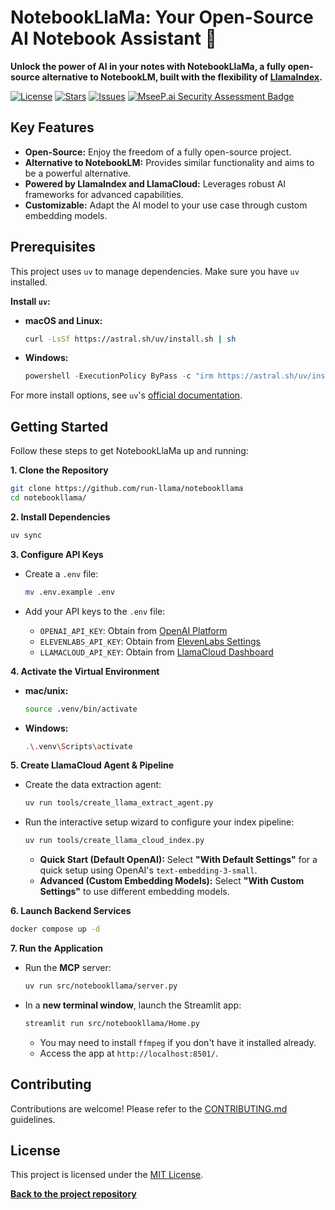 # NotebookLlaMa: Your Open-Source AI Notebook Assistant 🦙

**Unlock the power of AI in your notes with NotebookLlaMa, a fully open-source alternative to NotebookLM, built with the flexibility of [LlamaIndex](https://github.com/run-llama/notebookllama).**

[![License](https://img.shields.io/github/license/run-llama/notebookllama?color=blue)](https://github.com/run-llama/notebookllama/blob/main/LICENSE)
[![Stars](https://img.shields.io/github/stars/run-llama/notebookllama?color=yellow)](https://github.com/run-llama/notebookllama/stargazers)
[![Issues](https://img.shields.io/github/issues/run-llama/notebookllama?color=orange)](https://github.com/run-llama/notebookllama/issues)
[![MseeP.ai Security Assessment Badge](https://mseep.net/pr/run-llama-notebookllama-badge.png)](https://mseep.ai/app/run-llama-notebookllama)

## Key Features

*   **Open-Source:** Enjoy the freedom of a fully open-source project.
*   **Alternative to NotebookLM:** Provides similar functionality and aims to be a powerful alternative.
*   **Powered by LlamaIndex and LlamaCloud:** Leverages robust AI frameworks for advanced capabilities.
*   **Customizable:** Adapt the AI model to your use case through custom embedding models.

## Prerequisites

This project uses `uv` to manage dependencies. Make sure you have `uv` installed.

**Install `uv`:**

*   **macOS and Linux:**

    ```bash
    curl -LsSf https://astral.sh/uv/install.sh | sh
    ```

*   **Windows:**

    ```powershell
    powershell -ExecutionPolicy ByPass -c "irm https://astral.sh/uv/install.ps1 | iex"
    ```

For more install options, see `uv`'s [official documentation](https://docs.astral.sh/uv/getting-started/installation/).

## Getting Started

Follow these steps to get NotebookLlaMa up and running:

**1. Clone the Repository**

```bash
git clone https://github.com/run-llama/notebookllama
cd notebookllama/
```

**2. Install Dependencies**

```bash
uv sync
```

**3. Configure API Keys**

*   Create a `.env` file:

    ```bash
    mv .env.example .env
    ```

*   Add your API keys to the `.env` file:
    *   `OPENAI_API_KEY`: Obtain from [OpenAI Platform](https://platform.openai.com/api-keys)
    *   `ELEVENLABS_API_KEY`: Obtain from [ElevenLabs Settings](https://elevenlabs.io/app/settings/api-keys)
    *   `LLAMACLOUD_API_KEY`: Obtain from [LlamaCloud Dashboard](https://cloud.llamaindex.ai?utm_source=demo&utm_medium=notebookLM)

**4. Activate the Virtual Environment**

*   **mac/unix:**

    ```bash
    source .venv/bin/activate
    ```

*   **Windows:**

    ```bash
    .\.venv\Scripts\activate
    ```

**5. Create LlamaCloud Agent & Pipeline**

*   Create the data extraction agent:

    ```bash
    uv run tools/create_llama_extract_agent.py
    ```

*   Run the interactive setup wizard to configure your index pipeline:

    ```bash
    uv run tools/create_llama_cloud_index.py
    ```

    *   **Quick Start (Default OpenAI):** Select **"With Default Settings"** for a quick setup using OpenAI's `text-embedding-3-small`.
    *   **Advanced (Custom Embedding Models):** Select **"With Custom Settings"** to use different embedding models.

**6. Launch Backend Services**

```bash
docker compose up -d
```

**7. Run the Application**

*   Run the **MCP** server:

    ```bash
    uv run src/notebookllama/server.py
    ```

*   In a **new terminal window**, launch the Streamlit app:

    ```bash
    streamlit run src/notebookllama/Home.py
    ```

    *   You may need to install `ffmpeg` if you don't have it installed already.
    *   Access the app at `http://localhost:8501/`.

## Contributing

Contributions are welcome! Please refer to the [CONTRIBUTING.md](./CONTRIBUTING.md) guidelines.

## License

This project is licensed under the [MIT License](./LICENSE).

**[Back to the project repository](https://github.com/run-llama/notebookllama)**